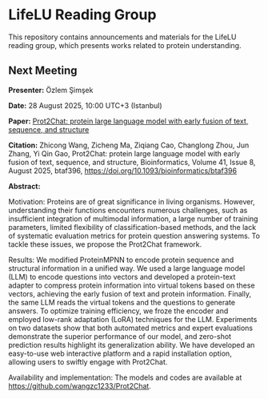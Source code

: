 # LifeLU Reading Group

This repository contains announcements and materials for the LifeLU reading group, which presents works related to protein understanding.

## Next Meeting
**Presenter:** Özlem Şimşek

**Date:** 28 August 2025, 10:00 UTC+3 (Istanbul)

**Paper:** [Prot2Chat: protein large language model with early fusion of text, sequence, and structure](https://academic.oup.com/bioinformatics/article/41/8/btaf396/8215464)

**Citation:** 
Zhicong Wang, Zicheng Ma, Ziqiang Cao, Changlong Zhou, Jun Zhang, Yi Qin Gao, Prot2Chat: protein large language model with early fusion of text, sequence, and structure, Bioinformatics, Volume 41, Issue 8, August 2025, btaf396, https://doi.org/10.1093/bioinformatics/btaf396

**Abstract:**

Motivation: Proteins are of great significance in living organisms. However, understanding their functions encounters numerous challenges, such as insufficient integration of multimodal information, a large number of training parameters, limited flexibility of classification-based methods, and the lack of systematic evaluation metrics for protein question answering systems. To tackle these issues, we propose the Prot2Chat framework.

Results: We modified ProteinMPNN to encode protein sequence and structural information in a unified way. We used a large language model (LLM) to encode questions into vectors and developed a protein-text adapter to compress protein information into virtual tokens based on these vectors, achieving the early fusion of text and protein information. Finally, the same LLM reads the virtual tokens and the questions to generate answers. To optimize training efficiency, we froze the encoder and employed low-rank adaptation (LoRA) techniques for the LLM. Experiments on two datasets show that both automated metrics and expert evaluations demonstrate the superior performance of our model, and zero-shot prediction results highlight its generalization ability. We have developed an easy-to-use web interactive platform and a rapid installation option, allowing users to swiftly engage with Prot2Chat.

Availability and implementation: The models and codes are available at https://github.com/wangzc1233/Prot2Chat.
